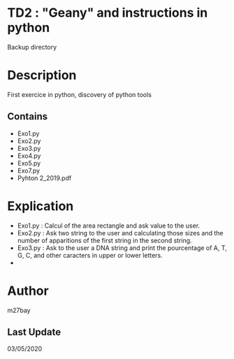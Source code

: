 # TD2 : "Geany" and instructions in python
Backup directory

# Description
First exercice in python, discovery of python tools

## Contains
 - Exo1.py
 - Exo2.py
 - Exo3.py
 - Exo4.py
 - Exo5.py
 - Exo7.py
 - Pyhton 2_2019.pdf
 
# Explication
 - Exo1.py : Calcul of the area rectangle and ask value to the user.
 - Exo2.py : Ask two string to the user and calculating those sizes and the number of apparitions of the first string in the second string.
 - Exo3.py : Ask to the user a DNA string and print the pourcentage of A, T, G, C, and other caracters in upper or lower letters.
 - 
 
# Author
m27bay

## Last Update
03/05/2020
